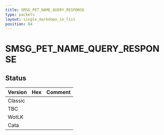 ```yaml
---
title: SMSG_PET_NAME_QUERY_RESPONSE
type: packets
layout: single_markdown_in_list
position: 84
---
```


# SMSG_PET_NAME_QUERY_RESPONSE

## Status

Version | Hex | Comment
---------- | ---------- | ---------- 
Classic |  |  
TBC |  |  
WotLK |  |  
Cata |  |  
